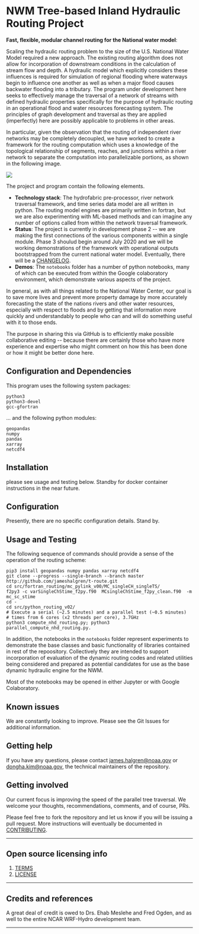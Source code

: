 # NWM Tree-based Inland Hydraulic Routing Project 

**Fast, flexible, modular channel routing for the National water model**:  


Scaling the hydraulic routing problem to the size of the U.S. National Water Model required a new approach. The existing routing algorithm does not allow for incorporation of downstream conditions in the calculation of stream flow and depth. A hydraulic model which explicitly considers these influences is required for simulation of regional flooding where waterways begin to influence one another as well as when a major flood causes backwater flooding into a tributary. The program under development here seeks to effectively manage the traversal of a network of streams with defined hydraulic properties specifically for the purpose of hydraulic routing in an operational flood and water resources forecasting system. The principles of graph development and traversal as they are applied (imperfectly) here are possibly applicable to problems in other areas. 

In particular, given the observation that the routing of independent river networks may be completely decoupled, we have worked to create a framework for the routing computation which uses a knowledge of the topological relationship of segments, reaches, and junctions within a river network to separate the computation into parallelizable portions, as shown in the following image. 

![](https://raw.githubusercontent.com/NOAA-OWP/owp-open-source-project-template/master/doc/bluecyan.gif)

The project and program contain the following elements. 
  - **Technology stack**: The hydrofabric pre-processor, river network traversal framework, and time series data model are all written in python. The routing model engines are primarily written in fortran, but we are also experimenting with ML-based methods and can imagine any number of options called from within the network traversal framework.
  - **Status**:  The project is currently in development phase 2 -- we are making the first connections of the various components within a single module. Phase 3 shoulud begin around July 2020 and we will be working demonstrations of the framework with operational outputs bootstrapped from the current national water model. Eventually, there will be a [CHANGELOG](CHANGELOG.md).
  - **Demos**: The `notebooks` folder has a number of python notebooks, many of which can be executed from within the Google colaboratory environment, which demonstrate various aspects of the project. 

In general, as with all things related to the National Water Center, our goal is to save
more lives and prevent more property damage by more accurately forecasting the state of the nations
rivers and other water resources, especially with respect to floods and by getting that
information more quickly and understandably to people who can and will do something 
useful with it to those ends.

The purpose in sharing this via GitHub is to efficiently make possible collaborative 
editing -- because there are certainly those who have more experience and expertise who
might comment on how this has been done or how it might be better done here. 

## Configuration and Dependencies

This program uses the following system packages:
```
python3
python3-devel
gcc-gfortran
```

... and the following python modules:
```
geopandas 
numpy 
pandas 
xarray 
netcdf4 
```

## Installation

please see usage and testing below. Standby for docker container instructions in the near future.

## Configuration

Presently, there are no specific configuration details. Stand by.

## Usage and Testing
The following sequence of commands should provide a sense of the operation of the routing scheme:

```
pip3 install geopandas numpy pandas xarray netcdf4 
git clone --progress --single-branch --branch master http://github.com/jameshalgren/t-route.git
cd src/fortran_routing/mc_pylink_v00/MC_singleCH_singleTS/
f2py3 -c varSingleChStime_f2py.f90  MCsingleChStime_f2py_clean.f90  -m mc_sc_stime
cd -
cd src/python_routing_v02/
# Execute a serial (~2.5 minutes) and a parallel test (~0.5 minutes)
# times from 6 cores (x2 threads per core), 3.7GHz
python3 compute_nhd_routing.py; python3 parallel_compute_nhd_routing.py.
```
 
In addition, the notebooks in the `notebooks` folder represent experiments to demonstrate the base classes and basic functionality of libraries contained in rest of the repoository. Collectively they are intended to support incorporation of evaluation of the dynamic routing codes and related utilities being considered and prepared as potential candidates for use as the base dynamic hydraulic engine for the NWM. 

Most of the notebooks may be opened in either Jupyter or with Google Colaboratory.

## Known issues

We are constantly looking to improve. Please see the Git Issues for additional information.

## Getting help

If you have any questions, please contact james.halgren@noaa.gov or dongha.kim@noaa.gov, the technical maintainers of the repository. 

## Getting involved

Our current focus is improving the speed of the parallel tree traversal. We welcome your thoughts, recommendations, comments, and of course, PRs. 

Please feel free to fork the repository and let us know if you will be issuing a pull request. 
More instructions will eventually be documented in [CONTRIBUTING](CONTRIBUTING.md).


----

## Open source licensing info
1. [TERMS](TERMS.md)
2. [LICENSE](LICENSE)


----

## Credits and references

A great deal of credit is owed to Drs. Ehab Meslehe and Fred Ogden, and as well to the entire NCAR WRF-Hydro development team.

----
